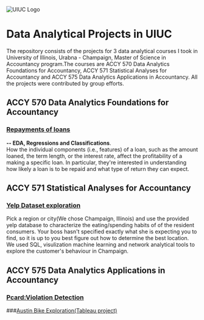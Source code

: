 ![UIUC Logo](https://github.com/Abby7LIU/Data-Analytical-projects-in-UIUC/blob/master/UI.png)
# Data Analytical Projects in UIUC
The repository consists of the projects for 3 data analytical courses I took in University of Illinois, Urabna - Champaign, Master of Science in Accountancy program.The courses are ACCY 570  Data Analytics Foundations for Accountancy, ACCY 571 Statistical Analyses for Accountancy and ACCY 575 Data Analytics Applications in Accountancy. All the projects were contributed by group efforts. 
## ACCY 570  Data Analytics Foundations for Accountancy
### [Repayments of loans](https://github.com/Abby7LIU/Data-Analytical-projects-in-UIUC/blob/master/Group_project.ipynb)
__-- EDA, Regressions and Classifications__.      
How the individual components (i.e., features) of a loan, such as the amount loaned, the term length, or the interest rate, affect the profitability of a making a specific loan. In particular, they're interested in understanding how likely a loan is to be repaid and what type of return they can expect. 
## ACCY 571 Statistical Analyses for Accountancy
### [Yelp Dataset exploration](https://github.com/Abby7LIU/Data-Analytical-projects-in-UIUC/blob/master/571_FInal.ipynb)
Pick a region or city(We chose Champaign, Illinois) and use the provided yelp database to characterize the eating/spending habits of of the resident consumers. Your boss hasn't specified exactly what she is expecting you to find, so it is up to you best figure out how to determine the best location. We used SQL, visulization machine learning and network analytical tools to explore the customer's behaviour in Champaign.
## ACCY 575 Data Analytics Applications in Accountancy
### [Pcard:Violation Detection](https://github.com/Abby7LIU/Data-Analytical-projects-in-UIUC/blob/master/Pcard2.22-2.ipynb)
###[Austin Bike Exploration(Tableau project)](https://github.com/Abby7LIU/Data-Analytical-projects-in-UIUC/blob/master/Austin%2BBike-2.ipynb)
